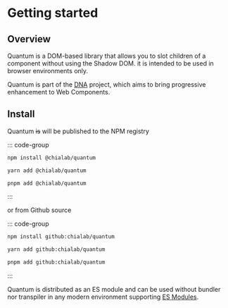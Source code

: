 # Getting started

## Overview

Quantum is a DOM-based library that allows you to slot children of a component without using the Shadow DOM. it is intended to be used in browser environments only.

Quantum is part of the [DNA](https://github.com/chialab/dna) project, which aims to bring progressive enhancement to Web Components.

## Install

Quantum ~~is~~ will be published to the NPM registry

::: code-group
  ```bash [npm]
  npm install @chialab/quantum
  ```
  ```bash [yarn]
  yarn add @chialab/quantum
  ```
  ```bash [pnpm]
  pnpm add @chialab/quantum
  ```
:::

or from Github source

::: code-group
  ```bash [npm]
  npm install github:chialab/quantum
  ```
  ```bash [yarn]
  yarn add github:chialab/quantum
  ```
  ```bash [pnpm]
  pnpm add github:chialab/quantum
  ```
:::

Quantum is distributed as an ES module and can be used without bundler nor transpiler in any modern environment supporting [ES Modules](https://caniuse.com/es6-module).
